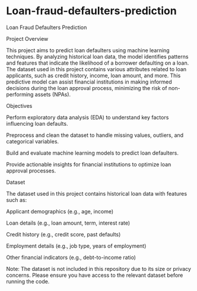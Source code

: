 # Loan-fraud-defaulters-prediction
Loan Fraud Defaulters Prediction

Project Overview

This project aims to predict loan defaulters using machine learning techniques. By analyzing historical loan data, the model identifies patterns and features that indicate the likelihood of a borrower defaulting on a loan. The dataset used in this project contains various attributes related to loan applicants, such as credit history, income, loan amount, and more. This predictive model can assist financial institutions in making informed decisions during the loan approval process, minimizing the risk of non-performing assets (NPAs).

Objectives





Perform exploratory data analysis (EDA) to understand key factors influencing loan defaults.



Preprocess and clean the dataset to handle missing values, outliers, and categorical variables.



Build and evaluate machine learning models to predict loan defaulters.



Provide actionable insights for financial institutions to optimize loan approval processes.

Dataset

The dataset used in this project contains historical loan data with features such as:





Applicant demographics (e.g., age, income)



Loan details (e.g., loan amount, term, interest rate)



Credit history (e.g., credit score, past defaults)



Employment details (e.g., job type, years of employment)



Other financial indicators (e.g., debt-to-income ratio)

Note: The dataset is not included in this repository due to its size or privacy concerns. Please ensure you have access to the relevant dataset before running the code.
